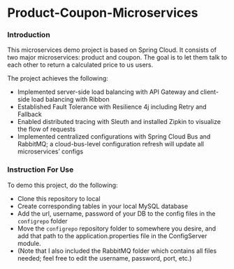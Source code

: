 # Product-Coupon-Microservices
 
 ### Introduction
 This microservices demo project is based on Spring Cloud. It consists of two major microservices: product and coupon. The goal is to let them talk to each other to return a calculated price to us users.
 
 The project achieves the following:
 - Implemented server-side load balancing with API Gateway and client-side load balancing with Ribbon
 - Established Fault Tolerance with Resilience 4j including Retry and Fallback
 - Enabled distributed tracing with Sleuth and installed Zipkin to visualize the flow of requests
 - Implemented centralized configurations with Spring Cloud Bus and RabbitMQ; a cloud-bus-level configuration refresh will update all microservices’ configs
 
 ### Instruction For Use
 
 To demo this project, do the following:
 - Clone this repository to local
 - Create corresponding tables in your local MySQL database
 - Add the url, username, password of your DB to the config files in the `configrepo` folder
 - Move the `configrepo` repository folder to somewhere you desire, and add that path to the application.properties file in the ConfigServer module.
 - (Note that I also included the RabbitMQ folder which contains all files needed; feel free to edit the username, password, port, etc.)
 
 
 
